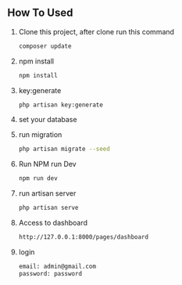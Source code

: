 ## How To Used

1. Clone this project, after clone run this command
    ```bash
    composer update
    ```
2. npm install
    ```bash
    npm install
    ```
3. key:generate
    ```bash
    php artisan key:generate
    ```
4. set your database
   
5. run migration
   ```bash
   php artisan migrate --seed
   ```
6. Run NPM run Dev
    ```bash
    npm run dev
    ```
7. run artisan server
    ```bash
    php artisan serve
    ```
8. Access to dashboard
    ```bash
    http://127.0.0.1:8000/pages/dashboard
    ```
9. login
   ```bash
   email: admin@gmail.com
   password: password
   ```